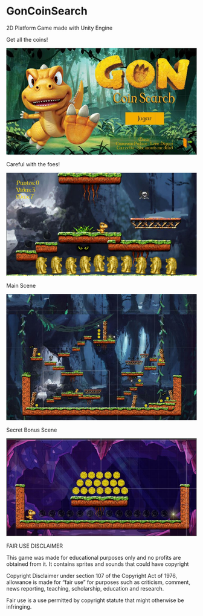 # GonCoinSearch
2D Platform Game made with Unity Engine

Get all the coins!

![start_screen](https://raw.githubusercontent.com/crikan/GonCoinSearch/master/pantallaInicio.jpg)

Careful with the foes!

![detail](https://raw.githubusercontent.com/crikan/GonCoinSearch/master/scene1.jpg)

Main Scene

![main_scene](https://raw.githubusercontent.com/crikan/GonCoinSearch/master/scene1full.jpg)

Secret Bonus Scene

![bonus_scene](https://raw.githubusercontent.com/crikan/GonCoinSearch/master/bonus.jpg)

FAIR USE DISCLAIMER

This game was made for educational purposes only and no profits are obtained from it. It contains sprites and sounds that could have copyright

Copyright Disclaimer under section 107 of the Copyright Act of 1976, allowance is made for “fair use” for purposes such as criticism, comment, news reporting, teaching, scholarship, education and research.

Fair use is a use permitted by copyright statute that might otherwise be infringing.








